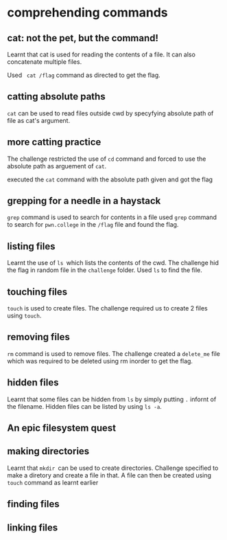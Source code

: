 # comprehending commands
## cat: not the pet, but the command!
Learnt that cat is used for reading the contents of a file. It can also concatenate multiple files. 


Used ``` cat /flag``` command as directed to get the flag.
## catting absolute paths
````cat```` can be used to read files outside cwd by specyfying absolute path of file as cat's argument.

## more catting practice
The challenge restricted the use of ````cd```` command and forced to use the absolute path as arguement of ````cat````.

executed the ````cat```` command with the absolute path given and got the flag
## grepping for a needle in a haystack 
````grep```` command is used to search for contents in a file
used ``grep`` command to search for ``pwn.college`` in the `/flag` file and found the flag.

## listing files
Learnt the use of ``ls ``which lists the contents of the cwd.
The challenge hid the flag in random file in the ``challenge`` folder. Used ``ls`` to find the file. 



## touching files
``touch`` is used to create files. The challenge required us to create 2 files using ``touch``.


## removing files
``rm`` command is used to remove files. The challenge created a ``delete_me`` file which was required to be deleted using rm inorder to get the flag.

## hidden files
Learnt that some files can be hidden from ``ls`` by simply putting ``.`` infornt of the filename.
Hidden files can be listed by using ``ls -a``.


## An epic filesystem quest

## making directories 
Learnt that ``mkdir ``can be used to create directories. Challenge specified to make a diretory and create a file in that. A file can then be created using ` touch` command as learnt earlier

## finding files


## linking files
